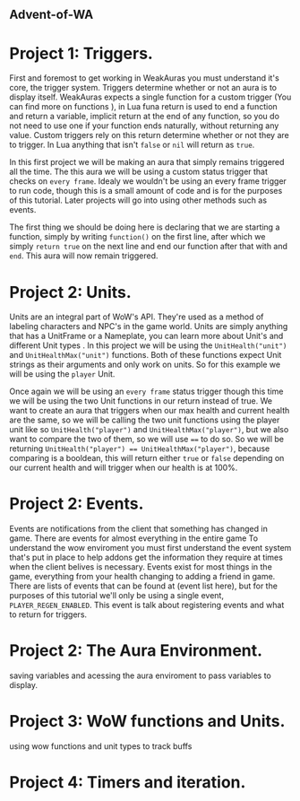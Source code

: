 ## Advent-of-WA
# Project 1: Triggers. 
First and foremost to get working in WeakAuras you must understand it's core, the trigger system. Triggers determine whether or not an aura is to display itself. WeakAuras expects a single function for a custom trigger (You can find more on functions <here>), in Lua funa return is used to end a function and return a variable, implicit return at the end of any function, so you do not need to use one if your function ends naturally, without returning any value. Custom triggers rely on this return determine whether or not they are to trigger. In Lua anything that isn't `false` or `nil` will return as `true`. 

In this first project we will be making an aura that simply remains triggered all the time. The this aura we will be using a custom status trigger that checks on `every frame`. Idealy we wouldn't be using an every frame trigger to run code, though this is a small amount of code and is for the purposes of this tutorial. Later projects will go into using other methods such as events. 

The first thing we should be doing here is declaring that we are starting a function, simply by writing `function()` on the first line, after which we simply `return true` on the next line and end our function after that with and `end`. This aura will now remain triggered. 
# Project 2: Units. 
Units are an integral part of WoW's API. They're used as a method of labeling characters and NPC's in the game world. Units are simply anything that has a UnitFrame or a Nameplate, you can learn more about Unit's and different Unit types <here>. In this project we will be using the `UnitHealth("unit")` and `UnitHealthMax("unit")` functions. Both of these functions expect Unit strings as their arguments and only work on units. So for this example we will be using the `player` Unit.

Once again we will be using an `every frame` status trigger though this time we will be using the two Unit functions in our return instead of true. We want to create an aura that triggers when our max health and current health are the same, so we will be calling the two unit functions using the player unit like so `UnitHealth("player")` and `UnitHealthMax("player")`, but we also want to compare the two of them, so we will use `==` to do so. So we will be returning `UnitHealth("player") == UnitHealthMax("player")`, because comparing is a booldean, this will return either `true` or `false` depending on our current health and will trigger when our health is at 100%.
# Project 2: Events. 
Events are notifications from the client that something has changed in game. There are events for almost everything in the entire game To understand the wow enviroment you must first understand the event system that's put in place to help addons get the
information they require at times when the client belives is necessary. Events exist for most things in the game, everything
from your health changing to adding a friend in game. There are lists of events that can be found at (event list here), but 
for the purposes of this tutorial we'll only be using a single event, `PLAYER_REGEN_ENABLED`. This event is
talk about registering events and what to return for triggers. 
# Project 2: The Aura Environment. 
saving variables and acessing the aura enviroment to pass variables to display. 
# Project 3: WoW functions and Units. 
using wow functions and unit types to track buffs
# Project 4: Timers and iteration. 
